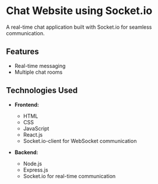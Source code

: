 # Chat Website using Socket.io

A real-time chat application built with Socket.io for seamless communication.

## Features

- Real-time messaging
- Multiple chat rooms

## Technologies Used

- **Frontend:**
  - HTML
  - CSS
  - JavaScript
  - React.js
  - Socket.io-client for WebSocket communication

- **Backend:**
  - Node.js
  - Express.js
  - Socket.io for real-time communication
